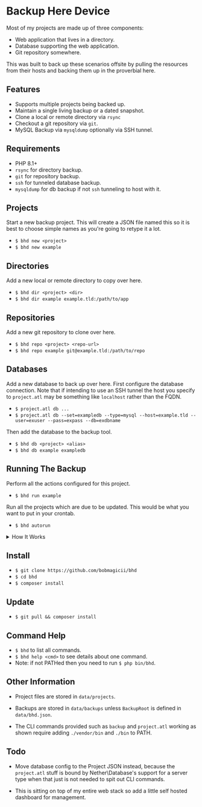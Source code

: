 # Backup Here Device

Most of my projects are made up of three components:

* Web application that lives in a directory.
* Database supporting the web application.
* Git repository somewhere.

This was built to back up these scenarios offsite by pulling the resources from their hosts and backing them up in the proverbial here.


## Features

* Supports multiple projects being backed up.
* Maintain a single living backup or a dated snapshot.
* Clone a local or remote directory via `rsync`
* Checkout a git repository via `git`.
* MySQL Backup via `mysqldump` optionally via SSH tunnel.


## Requirements

* PHP 8.1+
* `rsync` for directory backup.
* `git` for repository backup.
* `ssh` for tunneled database backup.
* `mysqldump` for db backup if not `ssh` tunneling to host with it.


## Projects

Start a new backup project. This will create a JSON file named this so it is best to choose simple names as you're going to retype it a lot.

* `$ bhd new <project>`
* `$ bhd new example`


## Directories

Add a new local or remote directory to copy over here.

* `$ bhd dir <project> <dir>`
* `$ bhd dir example example.tld:/path/to/app`


## Repositories

Add a new git repository to clone over here.

* `$ bhd repo <project> <repo-url>`
* `$ bhd repo example git@example.tld:/path/to/repo`


## Databases

Add a new database to back up over here. First configure the database connection. Note that if intending to use an SSH tunnel the host you specify to `project.atl` may be something like `localhost` rather than the FQDN.

* `$ project.atl db ...`
* `$ project.atl db --set=exampledb --type=mysql --host=example.tld --user=exuser --pass=expass --db=exdbname`

Then add the database to the backup tool.

* `$ bhd db <project> <alias>`
* `$ bhd db example exampledb`


## Running The Backup

Perform all the actions configured for this project.

* `$ bhd run example`

Run all the projects which are due to be updated. This would be what you want to put in your crontab.

* `$ bhd autorun`

<details>
	<summary>How It Works</summary>


* `rsync -azq --delete` meaning quietly archive, compress the network, and delete files in the destination that have been removed from the source. On a snapshot that means nothing but on a living backup it means it is kept in sync with the source.

* `git clone repo-url` the clone the repo as it is now.

* `git pull -C path` in future runs if single living backups mode.

* `mysqldump ... > backup.sql` directly connecting and exporting the DB.

* `ssh tunnel-host "mysqldump ..." > backup.sql` if TunnelHost is set.

Note: The SSH tunnel currently has no auth config in this utility as it is
expecting you have magic key entry configured from here to there.
</details>


## Install

* `$ git clone https://github.com/bobmagicii/bhd`
* `$ cd bhd`
* `$ composer install`


## Update

* `$ git pull && composer install`


## Command Help

* `$ bhd` to list all commands.
* `$ bhd help <cmd>` to see details about one command.
* Note: if not PATHed then you need to run `$ php bin/bhd`.


## Other Information

* Project files are stored in `data/projects`.

* Backups are stored in `data/backups` unless `BackupRoot` is defined in `data/bhd.json`.

* The CLI commands provided such as `backup` and `project.atl` working as shown require adding `./vendor/bin` and `./bin` to PATH.


## Todo

* Move database config to the Project JSON instead, because the `project.atl` stuff is bound by Nether\Database's support for a server type when that just is not needed to spit out CLI commands.

* This is sitting on top of my entire web stack so add a little self hosted dashboard for management.
